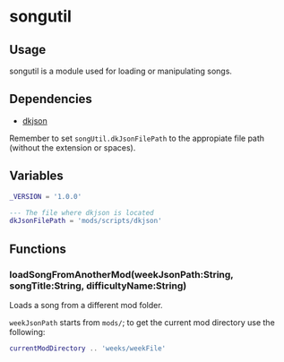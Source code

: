# songutil

## Usage

songutil is a module used for loading or manipulating songs.

## Dependencies

* [dkjson](http://dkolf.de/src/dkjson-lua.fsl/home)

Remember to set `songUtil.dkJsonFilePath` to the appropiate file path (without the extension or spaces).

## Variables

```lua
_VERSION = '1.0.0'

--- The file where dkjson is located
dkJsonFilePath = 'mods/scripts/dkjson'
```

## Functions

### loadSongFromAnotherMod(weekJsonPath:String, songTitle:String, difficultyName:String)

Loads a song from a different mod folder.

`weekJsonPath` starts from `mods/`; to get the current mod directory use the following:

```lua
currentModDirectory .. 'weeks/weekFile'
```
